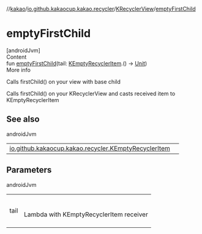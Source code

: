 //[kakao](../../../index.md)/[io.github.kakaocup.kakao.recycler](../index.md)/[KRecyclerView](index.md)/[emptyFirstChild](empty-first-child.md)



# emptyFirstChild  
[androidJvm]  
Content  
fun [emptyFirstChild](empty-first-child.md)(tail: [KEmptyRecyclerItem](../-k-empty-recycler-item/index.md).() -> [Unit](https://kotlinlang.org/api/latest/jvm/stdlib/kotlin/-unit/index.html))  
More info  


Calls firstChild() on your view with base child



Calls firstChild() on your KRecyclerView and casts received item to KEmptyRecyclerItem



## See also  
  
androidJvm  
  
| | |
|---|---|
| <a name="io.github.kakaocup.kakao.recycler/KRecyclerView/emptyFirstChild/#kotlin.Function1[io.github.kakaocup.kakao.recycler.KEmptyRecyclerItem,kotlin.Unit]/PointingToDeclaration/"></a>[io.github.kakaocup.kakao.recycler.KEmptyRecyclerItem](../-k-empty-recycler-item/index.md)| <a name="io.github.kakaocup.kakao.recycler/KRecyclerView/emptyFirstChild/#kotlin.Function1[io.github.kakaocup.kakao.recycler.KEmptyRecyclerItem,kotlin.Unit]/PointingToDeclaration/"></a>|
  


## Parameters  
  
androidJvm  
  
| | |
|---|---|
| <a name="io.github.kakaocup.kakao.recycler/KRecyclerView/emptyFirstChild/#kotlin.Function1[io.github.kakaocup.kakao.recycler.KEmptyRecyclerItem,kotlin.Unit]/PointingToDeclaration/"></a>tail| <a name="io.github.kakaocup.kakao.recycler/KRecyclerView/emptyFirstChild/#kotlin.Function1[io.github.kakaocup.kakao.recycler.KEmptyRecyclerItem,kotlin.Unit]/PointingToDeclaration/"></a><br><br>Lambda with KEmptyRecyclerItem receiver<br><br>|
  
  



